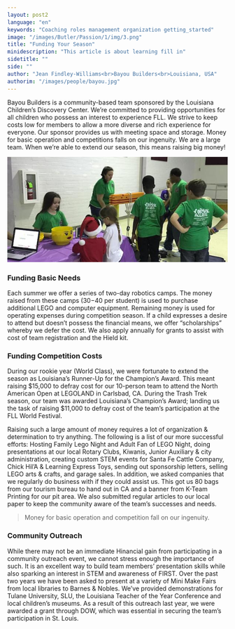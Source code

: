 ```yaml
---
layout: post2
language: "en"
keywords: "Coaching roles management organization getting_started"
image: "/images/Butler/Passion/1/img/3.png"
title: "Funding Your Season"
minidescription: "This article is about learning fill in"
sidetitle: ""
side: ""
author: "Jean Findley-Williams<br>Bayou Builders<br>Louisiana, USA"
authorim: "/images/people/bayou.jpg"
---
```


Bayou Builders is a community-based team sponsored by the Louisiana Children’s Discovery Center. We’re committed to providing opportunities for all children who possess an interest to experience FLL. We strive to keep costs low for members to allow a more diverse and rich experience for everyone. Our sponsor provides us with meeting space and storage. Money for basic operation and competitions falls on our ingenuity. We are a large team. When we’re able to extend our season, this means raising big money!

![](/images/coachcorner/Bayoubuilders2.jpg)

### Funding Basic Needs

Each summer we offer a series of two-day robotics camps. The money raised from these camps ($30-$40 per student) is used to purchase additional LEGO and computer equipment. Remaining money is used for operating expenses during competition season. If a child expresses a desire to attend but doesn’t possess the financial means, we offer “scholarships” whereby we defer the cost. We also apply annually for grants to assist with cost of team registration and the Hield kit.

### Funding Competition Costs

During our rookie year (World Class), we were fortunate to extend the season as Louisiana’s Runner-Up for the Champion’s Award. This meant raising $15,000 to defray cost for our 10-person team to attend the North American Open at LEGOLAND in Carlsbad, CA. During the Trash Trek season, our team was awarded Louisiana’s Champion’s Award; landing us the task of raising $11,000 to defray cost of the team’s participation at the FLL World Festival.

Raising such a large amount of money requires a lot of organization & determination to try anything. The following is a list of our more successful efforts: Hosting Family Lego Night and Adult Fan of LEGO Night, doing presentations at our local Rotary Clubs, Kiwanis, Junior Auxiliary & city administration, creating custom STEM events for Santa Fe Cattle Company, Chick Hil’A & Learning Express Toys, sending out sponsorship letters, selling LEGO arts & crafts, and garage sales. In addition, we asked companies that we regularly do business with if they could assist us. This got us 80 bags from our tourism bureau to hand out in CA and a banner from K-Team Printing for our pit area. We also submitted regular articles to our local paper to keep the community aware of the team’s successes and needs.

> Money for basic operation and competition fall on our ingenuity.

### Community Outreach
While there may not be an immediate Hinancial gain from participating in a community outreach event, we cannot stress enough the importance of such. It is an excellent way to build team members’ presentation skills while also sparking an interest in STEM and awareness of FIRST. Over the past two years we have been asked to present at a variety of Mini Make Fairs from local libraries to Barnes & Nobles. We’ve provided demonstrations for Tulane University, SLU, the Louisiana Teacher of the Year Conference and local children’s museums. As a result of this outreach last year, we were awarded a grant through DOW, which was essential in securing the team’s participation in St. Louis.


